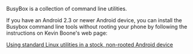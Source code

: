 BusyBox is a collection of command line utilities.

If you have an Android 2.3 or newer Android device, you can install the Busybox command line tools without rooting your phone by following the instructions on Kevin Boone's web page:

[Using standard Linux utilities in a stock, non-rooted Android device](http://kevinboone.net/android_nonroot.html)
